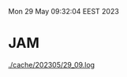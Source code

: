 Mon 29 May 09:32:04 EEST 2023
# JAM
<a href='./cache/202305/29_09.log'>./cache/202305/29_09.log</a>
